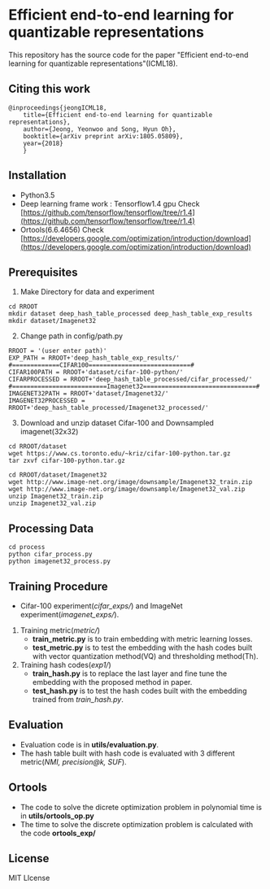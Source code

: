  # Efficient end-to-end learning for quantizable representations
This repository has the source code for the paper "Efficient end-to-end learning for quantizable representations"(ICML18).

## Citing this work
```
@inproceedings{jeongICML18,
    title={Efficient end-to-end learning for quantizable representations},
    author={Jeong, Yeonwoo and Song, Hyun Oh},
    booktitle={arXiv preprint arXiv:1805.05809},
    year={2018}
    }
```

## Installation
* Python3.5
* Deep learning frame work : Tensorflow1.4 gpu
Check [https://github.com/tensorflow/tensorflow/tree/r1.4](https://github.com/tensorflow/tensorflow/tree/r1.4)
* Ortools(6.6.4656)
Check [https://developers.google.com/optimization/introduction/download](https://developers.google.com/optimization/introduction/download)

## Prerequisites
1. Make Directory for data and experiment
```
cd RROOT
mkdir dataset deep_hash_table_processed deep_hash_table_exp_results
mkdir dataset/Imagenet32
``` 
2. Change path in config/path.py
```
RROOT = '(user enter path)'
EXP_PATH = RROOT+'deep_hash_table_exp_results/'
#=============CIFAR100============================#
CIFAR100PATH = RROOT+'dataset/cifar-100-python/'
CIFARPROCESSED = RROOT+'deep_hash_table_processed/cifar_processed/'
#==========================Imagenet32===============================#
IMAGENET32PATH = RROOT+'dataset/Imagenet32/'
IMAGENET32PROCESSED = RROOT+'deep_hash_table_processed/Imagenet32_processed/'
```
3. Download and unzip dataset Cifar-100 and Downsampled imagenet(32x32)
```
cd RROOT/dataset
wget https://www.cs.toronto.edu/~kriz/cifar-100-python.tar.gz
tar zxvf cifar-100-python.tar.gz

cd RROOT/dataset/Imagenet32
wget http://www.image-net.org/image/downsample/Imagenet32_train.zip
wget http://www.image-net.org/image/downsample/Imagenet32_val.zip
unzip Imagenet32_train.zip
unzip Imagenet32_val.zip
```
## Processing Data
```
cd process
python cifar_process.py
python imagenet32_process.py 
```

## Training Procedure
* Cifar-100 experiment(*cifar_exps/*) and ImageNet experiment(*imagenet_exps/*).
1. Training metric(*metric/*)
    - **train_metric.py** is to train embedding with metric learning losses.
    - **test_metric.py** is to test the embedding with the hash codes built with vector quantization method(VQ) and thresholding method(Th).
2. Training hash codes(*exp1/*)
    - **train_hash.py** is to replace the last layer and fine tune the embedding with the proposed method in paper.
    - **test_hash.py** is to test the hash codes built with the embedding trained from *train_hash.py*.
## Evaluation
* Evaluation code is in **utils/evaluation.py**.
* The hash table built with hash code is evaluated with 3 different metric(*NMI, precision@k, SUF*).

## Ortools
* The code to solve the dicrete optimization problem in polynomial time is in **utils/ortools_op.py**
* The time to solve the discrete optimization problem is calculated with the code **ortools_exp/**

## License
MIT LIcense 
